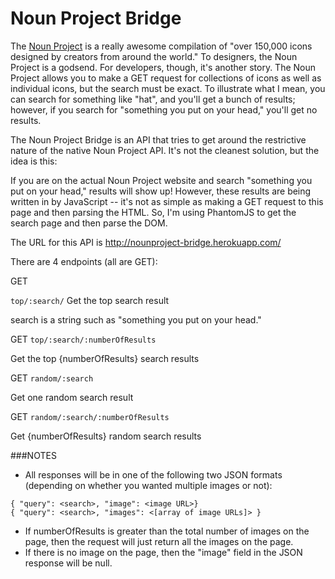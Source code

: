 # Noun Project Bridge

The [Noun Project](http://nounproject.com) is a really awesome compilation of "over 150,000 icons designed by creators from around the world." To designers, the Noun Project is a godsend. For developers, though, it's another story. The Noun Project allows you to make a GET request for collections of icons as well as individual icons, but the search must be exact. To illustrate what I mean, you can search for something like "hat", and you'll get a bunch of results; however, if you search for "something you put on your head," you'll get no results. 

The Noun Project Bridge is an API that tries to get around the restrictive nature of the native Noun Project API. It's not the cleanest solution, but the idea is this:

If you are on the actual Noun Project website and search "something you put on your head," results will show up! However, these results are being written in by JavaScript -- it's not as simple as making a GET request to this page and then parsing the HTML. So, I'm using PhantomJS to get the search page and then parse the DOM. 

The URL for this API is http://nounproject-bridge.herokuapp.com/

There are 4 endpoints (all are GET):

GET

`top/:search/`
Get the top search result

search is a string such as "something you put on your head." 

GET
`top/:search/:numberOfResults`

Get the top {numberOfResults} search results

GET
`random/:search`

Get one random search result

GET
`random/:search/:numberOfResults`

Get {numberOfResults} random search results

###NOTES

- All responses will be in one of the following two JSON formats (depending on whether you wanted multiple images or not):
```
{ "query": <search>, "image": <image URL>}
{ "query": <search>, "images": <[array of image URLs]> }
```
- If numberOfResults is greater than the total number of images on the page, then the request will just return all the images on the page.
- If there is no image on the page, then the "image" field in the JSON response will be null. 
